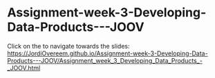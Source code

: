 # Assignment-week-3-Developing-Data-Products---JOOV
Click on the to navigate towards the slides: https://JordiOvereem.github.io/Assignment-week-3-Developing-Data-Products---JOOV/Assignment_week_3_Developing_Data_Products_-_JOOV.html
